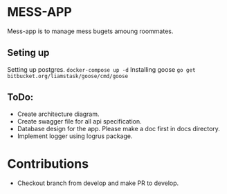 # MESS-APP
Mess-app is to manage mess bugets amoung roommates.

## Seting up
Setting up postgres.
```docker-compose up -d```
Installing goose
```go get bitbucket.org/liamstask/goose/cmd/goose```

## ToDo:
 - Create architecture diagram.
 - Create swagger file for all api specification.
 - Database design for the app. Please make a doc first in docs directory.
 - Implement logger using logrus package.

# Contributions
 - Checkout branch from develop and make PR to develop.